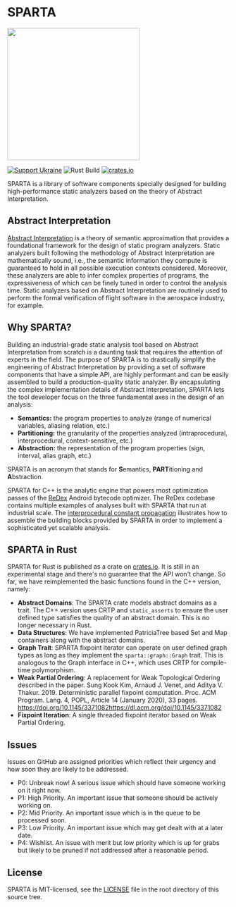 # SPARTA

<img src="https://github.com/facebook/SPARTA/raw/main/SPARTA.png" width="300" height="300"/>

[![Support Ukraine](https://img.shields.io/badge/Support-Ukraine-FFD500?style=flat&labelColor=005BBB)](https://opensource.fb.com/support-ukraine)
![Rust Build](https://github.com/facebook/SPARTA/actions/workflows/rust.yml/badge.svg)
[![crates.io](https://img.shields.io/crates/v/sparta.svg)](https://crates.io/crates/sparta)

SPARTA is a library of software components specially designed for building high-performance static analyzers based on the theory of Abstract Interpretation.

## Abstract Interpretation

[Abstract Interpretation](https://en.wikipedia.org/wiki/Abstract_interpretation) is a theory of semantic approximation that provides a foundational framework for the design of static program analyzers. Static analyzers built following the methodology of Abstract Interpretation are mathematically sound, i.e., the semantic information they compute is guaranteed to hold in all possible execution contexts considered. Moreover, these analyzers are able to infer complex properties of programs, the expressiveness of which can be finely tuned in order to control the analysis time. Static analyzers based on Abstract Interpretation are routinely used to perform the formal verification of flight software in the aerospace industry, for example.

## Why SPARTA?

Building an industrial-grade static analysis tool based on Abstract Interpretation from scratch is a daunting task that requires the attention of experts in the field. The purpose of SPARTA is to drastically simplify the engineering of Abstract Interpretation by providing a set of software components that have a simple API, are highly performant and can be easily assembled to build a production-quality static analyzer. By encapsulating the complex implementation details of Abstract Interpretation, SPARTA lets the tool developer focus on the three fundamental axes in the design of an analysis:

* **Semantics:** the program properties to analyze (range of numerical variables, aliasing relation, etc.)
* **Partitioning:** the granularity of the properties analyzed (intraprocedural, interprocedural, context-sensitive, etc.)
* **Abstraction:** the representation of the program properties (sign, interval, alias graph, etc.)

SPARTA is an acronym that stands for **S**emantics, **PART**itioning and **A**bstraction.

SPARTA for C++ is the analytic engine that powers most optimization passes of the [ReDex](https://github.com/facebook/redex) Android bytecode optimizer. The ReDex codebase contains multiple examples of analyses built with SPARTA that run at industrial scale. The [interprocedural constant propagation](https://github.com/facebook/redex/tree/main/service/constant-propagation) illustrates how to assemble the building blocks provided by SPARTA in order to implement a sophisticated yet scalable analysis.

## SPARTA in Rust

SPARTA for Rust is published as a crate on [crates.io](https://crates.io/crates/sparta). It is still in an experimental stage and there's no guarantee that the API won't change. So far, we have reimplemented the basic functions found in the C++ version, namely:

* **Abstract Domains**: The SPARTA crate models abstract domains as a trait. The C++ version uses CRTP and `static_asserts` to ensure the user defined type satisfies the quality of an abstract domain. This is no longer necessary in Rust.
* **Data Structures**: We have implemented PatriciaTree based Set and Map containers along with the abstract domains.
* **Graph Trait**: SPARTA fixpoint iterator can operate on user defined graph types as long as they implement the `sparta::graph::Graph` trait. This is analogous to the Graph interface in C++, which uses CRTP for compile-time polymorphism.
* **Weak Partial Ordering**: A replacement for Weak Topological Ordering described in the paper. Sung Kook Kim, Arnaud J. Venet, and Aditya V. Thakur. 2019. Deterministic parallel fixpoint computation. Proc. ACM Program. Lang. 4, POPL, Article 14 (January 2020), 33 pages. https://doi.org/10.1145/3371082https://dl.acm.org/doi/10.1145/3371082
* **Fixpoint Iteration**: A single threaded fixpoint iterator based on Weak Partial Ordering.

## Issues

Issues on GitHub are assigned priorities which reflect their urgency and how soon they are likely to be addressed.

* P0: Unbreak now! A serious issue which should have someone working on it right now.
* P1: High Priority. An important issue that someone should be actively working on.
* P2: Mid Priority. An important issue which is in the queue to be processed soon.
* P3: Low Priority. An important issue which may get dealt with at a later date.
* P4: Wishlist. An issue with merit but low priority which is up for grabs but likely to be pruned if not addressed after a reasonable period.

## License

SPARTA is MIT-licensed, see the [LICENSE](LICENSE) file in the root directory of this source tree.
